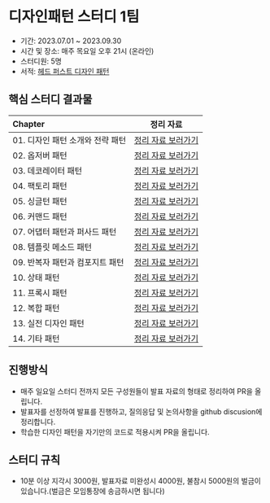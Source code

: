 # 디자인패턴 스터디 1팀

- 기간: 2023.07.01 ~ 2023.09.30
- 시간 및 장소: 매주 목요일 오후 21시 (온라인)
- 스터디원: 5명
- 서적: [헤드 퍼스트 디자인 패턴](https://www.aladin.co.kr/shop/wproduct.aspx?ItemId=290892473)

## 핵심 스터디 결과물

| Chapter       | 정리 자료 
:--------------|:-----:
| 01. 디자인 패턴 소개와 전략 패턴|[정리 자료 보러가기](https://github.com/Learning-Is-Vital-In-Development/23-10-DesignPatterns/tree/main/ch01)
| 02. 옵저버 패턴  |[정리 자료 보러가기](https://github.com/Learning-Is-Vital-In-Development/23-10-DesignPatterns/tree/main/ch02)
| 03. 데코레이터 패턴  |[정리 자료 보러가기](https://github.com/Learning-Is-Vital-In-Development/23-10-DesignPatterns/tree/main/ch03)
| 04. 팩토리 패턴 |[정리 자료 보러가기](https://github.com/Learning-Is-Vital-In-Development/23-10-DesignPatterns/tree/main/ch04)
| 05. 싱글턴 패턴   |[정리 자료 보러가기](https://github.com/Learning-Is-Vital-In-Development/23-10-DesignPatterns/tree/main/ch05)
| 06. 커맨드 패턴   |[정리 자료 보러가기](https://github.com/Learning-Is-Vital-In-Development/23-10-DesignPatterns/tree/main/ch06)
| 07. 어댑터 패턴과 퍼사드 패턴  |[정리 자료 보러가기](https://github.com/Learning-Is-Vital-In-Development/23-10-DesignPatterns/tree/main/ch07)
| 08. 템플릿 메소드 패턴   |[정리 자료 보러가기](https://github.com/Learning-Is-Vital-In-Development/23-10-DesignPatterns/tree/main/ch08)
| 09. 반복자 패턴과 컴포지트 패턴 |[정리 자료 보러가기](https://github.com/Learning-Is-Vital-In-Development/23-10-DesignPatterns/tree/main/ch09)
| 10. 상태 패턴  |[정리 자료 보러가기](https://github.com/Learning-Is-Vital-In-Development/23-10-DesignPatterns/tree/main/ch10)
| 11. 프록시 패턴 |[정리 자료 보러가기](https://github.com/Learning-Is-Vital-In-Development/23-10-DesignPatterns/tree/main/ch11)
| 12. 복합 패턴  |[정리 자료 보러가기](https://github.com/Learning-Is-Vital-In-Development/23-10-DesignPatterns/tree/main/ch12)
| 13. 실전 디자인 패턴   |[정리 자료 보러가기](https://github.com/Learning-Is-Vital-In-Development/23-10-DesignPatterns/tree/main/ch13)
| 14. 기타 패턴   |[정리 자료 보러가기](https://github.com/Learning-Is-Vital-In-Development/23-10-DesignPatterns/tree/main/ch14)


## 진행방식

- 매주 일요일 스터디 전까지 모든 구성원들이 발표 자료의 형태로 정리하여 PR을 올립니다.
- 발표자를 선정하여 발표를 진행하고, 질의응답 및 논의사항을 github discusion에 정리합니다.
- 학습한 디자인 패턴을 자기만의 코드로 적용시켜 PR을 올립니다.

## 스터디 규칙

- 10분 이상 지각시 3000원, 발표자료 미완성시 4000원, 불참시 5000원의 벌금이 있습니다.(벌금은 모임통장에 송금하시면 됩니다)
